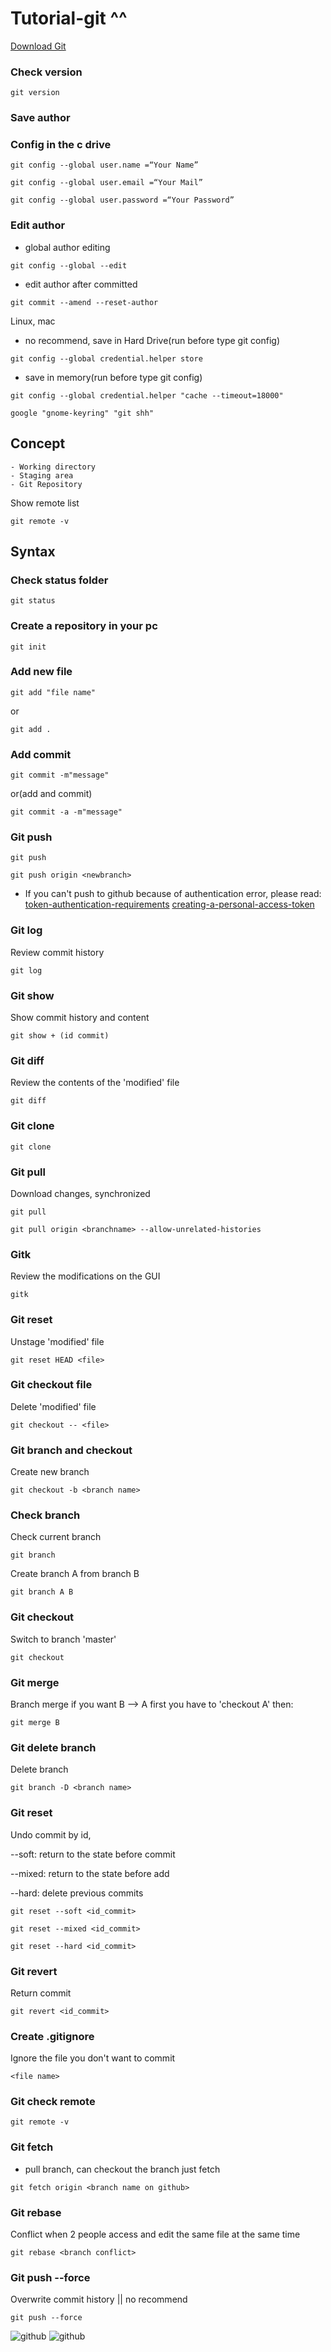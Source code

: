 ﻿# Tutorial-git ^^

<a href="https://git-scm.com/downloads">Download Git</a>

<h3>Check version</h3>

```
git version
```
<h3>Save author</h3>
<h3>Config in the c drive</h3>

```
git config --global user.name =“Your Name”
```
```
git config --global user.email =“Your Mail”
```
```
git config --global user.password =“Your Password”
```
<h3>Edit author</h3>

- global author editing

```
git config --global --edit  
```
- edit author after committed

```
git commit --amend --reset-author 
```
Linux, mac
- no recommend, save in Hard Drive(run before type git config)
```
git config --global credential.helper store
```
- save in memory(run before type git config)
```
git config --global credential.helper "cache --timeout=18000"
```
```
google "gnome-keyring" "git shh"
```
## Concept
```
- Working directory
- Staging area
- Git Repository
```
Show remote list
```
git remote -v
```
## Syntax
### Check status folder
```
git status
```

### Create a repository in your pc
```
git init
```

### Add new file
```
git add "file name"
```
or
```
git add .
```

### Add commit
```
git commit -m"message"
```
or(add and commit)
```
git commit -a -m"message" 
```
### Git push
```
git push
```
```
git push origin <newbranch>
```
- If you can't push to github because of authentication error, please read: 
<a href="https://github.blog/2020-12-15-token-authentication-requirements-for-git-operations/">token-authentication-requirements</a>
<a href="https://docs.github.com/en/authentication/keeping-your-account-and-data-secure/creating-a-personal-access-token">creating-a-personal-access-token</a>
### Git log
Review commit history
```
git log
```
### Git show 
Show commit history and content
```
git show + (id commit)
```
### Git diff 
Review the contents of the 'modified' file
```
git diff
```
### Git clone
```
git clone
```
### Git pull
Download changes, synchronized
```
git pull
```
```
git pull origin <branchname> --allow-unrelated-histories
```
### Gitk
Review the modifications on the GUI
```
gitk
```
### Git reset
Unstage 'modified' file
```
git reset HEAD <file>
```
### Git checkout file
Delete 'modified' file
```
git checkout -- <file>
```
### Git branch and checkout
Create new branch
```
git checkout -b <branch name>
```
### Check branch
Check current branch 
```
git branch
```
Create branch A from branch B
```
git branch A B
```
### Git checkout
Switch to branch 'master' 
```
git checkout
```
### Git merge
Branch merge 
if you want B --> A
first you have to 'checkout A'
then:
```
git merge B
```
### Git delete branch
Delete branch 
```
git branch -D <branch name>
```
### Git reset
Undo commit by id,
<p>--soft: return to the state before commit</p>
<p>--mixed: return to the state before add</p>
<p>--hard: delete previous commits </p>

```
git reset --soft <id_commit>
```
```
git reset --mixed <id_commit>
```
```
git reset --hard <id_commit>
```
### Git revert
Return commit
```
git revert <id_commit>
```
### Create .gitignore
Ignore the file you don't want to commit
```
<file name>
```
### Git check remote
```
git remote -v
```
### Git fetch
- pull branch, can checkout the branch just fetch
```
git fetch origin <branch name on github>
```
### Git rebase
Conflict when 2 people access and edit the same file at the same time
```
git rebase <branch conflict>
```
### Git push --force
Overwrite commit history || no recommend
```
git push --force
```
<img src="img/git.JPG" alt="github">
<img src="img/tutorial github.JPG" alt="github">
